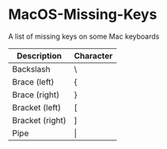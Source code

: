 # MacOS-Missing-Keys
A list of missing keys on some Mac keyboards 

Description  | Character
------------- | -------------
Backslash  | \
Brace (left) | {
Brace (right) | }
Bracket (left) | [ 
Bracket (right) | ]
Pipe | \|
